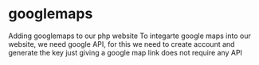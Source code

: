 # googlemaps
Adding googlemaps to our php website
To integarte google maps into our website, we need google API, for this we need to create account and generate the key
just giving a google map link does not require any API
